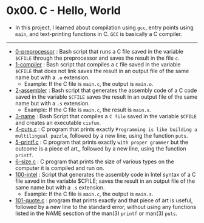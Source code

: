 # 0x00. C - Hello, World
- In this project, I learned about compilation using `gcc`, entry points using `main`, and text-printing functions in C. `GCC` is basically a C compiler.

---
- [0-preprocessor](./0-preprocessor) : Bash script that runs a C file saved in the variable `$CFILE` through the preprocessor and saves the result in the file `c`.
- [1-compiler](./1-compiler) : Bash script that compiles a `C` file saved in the variable `$CFILE` that does not link saves the result in an output file of the same name but with a `.o` extension.
  - Example: If the C file is `main.c`, the output is `main.o`.
- [2-assembler](./2-assembler) : Bash script that generates the assembly code of a C code saved in the variable `$CFILE` saves the result in an output file of the same name but with a `.s` extension.
    - Example: If the C file is `main.c`, the result is `main.s`.
- [3-name](./3-name) : Bash Script that compiles a `C file` saved in the variable `$CFILE` and creates an executable `cisfun`.
- [4-puts.c](./4-puts.c) : C program that prints exactly `Programming is like building a multilingual puzzle`, followed by a new line, using the function `puts`.
- [5-printf.c](./5-printf.c) : C program that prints exactly `with proper grammer` but the outcome is a piece of art,, followed by a new line, using the function `printf`.
- [6-size.c](./6-size.c) : C program that prints the size of various types on the computer it is compiled and run on.
- [100-intel](./100-intel) : Script that generates the assembly code in Intel syntax of a C file saved in the variable $CFILE; saves the result in an output file of the same name but with a `.s` extension.
  - Example: If the C file is `main.c`, the output is `main.s`.
- [101-quote.c](./101-quote.c) : program that prints exactly and that piece of art is useful, followed by a new line to the standard error, without using any functions listed in the NAME sesction of the man(3) `printf` or man(3) `puts`.
